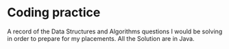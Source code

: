 # Coding practice
A record of the Data Structures and Algorithms questions I would be solving in order to prepare for my placements.
All the Solution are in Java.
